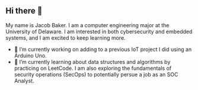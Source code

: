 ## Hi there 👋

My name is Jacob Baker. I am a computer engineering major at the University of Delaware. I am interested in both cybersecurity and embedded systems, and I am excited to keep learning more. 

- 🔭 I’m currently working on adding to a previous IoT project I did using an Arduino Uno.
- 🌱 I’m currently learning about data structures and algorithms by practicing on LeetCode. I am also exploring
      the fundamentals of security operations (SecOps) to potentially persue a job as an SOC Analyst.
      


<!--
**jacob-baker25/jacob-baker25** is a ✨ _special_ ✨ repository because its `README.md` (this file) appears on your GitHub profile.

Here are some ideas to get you started:

- 🔭 I’m currently working on ...
- 🌱 I’m currently learning ...
- 👯 I’m looking to collaborate on ...
- 🤔 I’m looking for help with ...
- 💬 Ask me about ...
- 📫 How to reach me: ...
- 😄 Pronouns: ...
- ⚡ Fun fact: ...
-->
